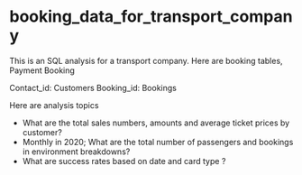 # booking_data_for_transport_company
This is an SQL analysis for a transport company. 
Here are booking tables,
Payment 
Booking

Contact_id: Customers
Booking_id: Bookings

Here are analysis topics
- What are the total sales numbers, amounts and average ticket prices by customer?
- Monthly in 2020; What are the total number of passengers and bookings in environment breakdowns?
- What are success rates based on date and card type ?
